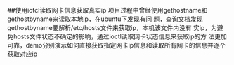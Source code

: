 ##使用iotcl读取网卡信息获取真实ip
项目过程中曾经使用gethostname和gethostbyname来读取本地ip，在ubuntu下发现有问
题，查询文档发现gethostbyname要解析/etc/hosts文件来获取ip，本机该文件内没有
实ip，为避免hosts文件状态不确定的影响，通过ioctl读取网卡状态信息来获取ip的方
法更加可靠，demo分别演示如何直接获取指定网卡ip信息和读取所有网卡的信息并逐个
获取对应ip
